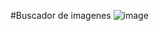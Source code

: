 #Buscador de imagenes
![image](https://github.com/dvicampos/buscador_imagenes/assets/107318970/4fec9a6f-042a-4060-81d4-dda0cbb3cec9)
